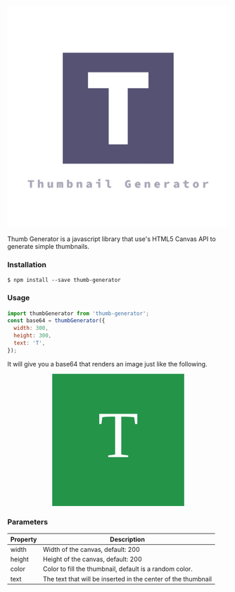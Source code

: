 <p align="center">
  <img src="logo.png" alt="">
</p>

Thumb Generator is a javascript library that use's HTML5 Canvas API to generate simple thumbnails.

### Installation

```shell
$ npm install --save thumb-generator
```

### Usage

```javascript
import thumbGenerator from 'thumb-generator';
const base64 = thumbGenerator({
  width: 300,
  height: 300,
  text: 'T',
});
```

It will give you a base64 that renders an image just like the following.

<p align="center">
  <img src="thumb-example.png" alt="">
</p>

### Parameters

| Property | Description                                                   |
| -------- | ------------------------------------------------------------- |
| width    | Width of the canvas, default: 200                             |
| height   | Height of the canvas, default: 200                            |
| color    | Color to fill the thumbnail, default is a random color.       |
| text     | The text that will be inserted in the center of the thumbnail |
